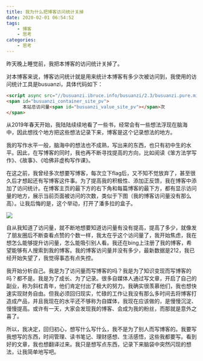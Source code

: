 ```yaml
---
title: 我为什么把博客访问统计关掉
date: 2020-02-01 06:54:52
tags:
    - 博客
    - 思考
categories:
    - 思考
---
```


昨天晚上睡觉前，我把本博客的访问统计关掉了。

对本博客来说，博客访问统计就是用来统计本博客有多少次被访问到，我使用的访问统计工具是busuanzi，具体代码如下：

```html
<script async src="//busuanzi.ibruce.info/busuanzi/2.3/busuanzi.pure.mini.js"></script>
<span id="busuanzi_container_site_pv">
      本站总访问量<span id="busuanzi_value_site_pv"></span>次
</span>
```



从2019年春天开始，我陆陆续续地看了一些书，经常会有一些想法浮现在脑海中，因此想找个地方把这些想法记录下来，博客是这个记录想法的地方。

我的写作水平一般，脑海中的想法也不成熟，写出来的东西，也只有初中生的水平。因此，在写博客的同时，我也再不断寻找提高的方向，比如阅读《笨方法学写作》、《故事》、《哈佛非虚构写作课》。



在这之前，我曾经多次想要写博客，每次立下flag后，又不知不觉放弃了，甚至很久后才想起还有写博客这件事。为了提高我的积极性、添加正反馈，我在博客中添加了访问统计。在博客主页的最下方的右下角和每篇博客的最下方，都有显示访问量的地方，展示当前页面被访问的次数，类似于下图（我的博客访问量没有那么高）。让我后悔的是，这个举动，打开了潘多拉的盒子。

![](../../../../../../images/visit-count.png)



自从我知道了访问量，就不断地想要知道访问量有没有提高，提高了多少，就像发了朋友圈后不断查看点赞的个数一样，我太在乎这个访问量了，我开始焦虑，我在想怎么能够提升访问量，怎么能吸引别人看。我还在bing上注册了我的博客，希望能够有人搜索到我的博客。我的博客访问量并没有多少，最新数据是212，我已经开始失望了，我觉得事态有点失控。

我开始分析自己。我是为了访问量而写博客的吗？我是为了知识变现而写博客的吗？都不是。我是为了成长、为了记录。很多自媒体人通过写文章，开启了自己的副业，称为斜杠青年，他们肯定付出了极大的努力。我确实很羡慕他们，我也想快速实现财务自由。但我必须回归现实，忙碌的工作让我没有那么多时间去将博客打造成产品，并且我现在的水平还不够称为自媒体，我现在应该做的，是慢慢沉淀、慢慢提高。或许有一天，大家会发现我的博客、会成为我的粉丝，而那就是意外之喜了。

所以，我决定，回归初心，想写什么写什么，我不是为了别人而写博客的。我要写我想写的东西，时间管理、读书笔记、理财感想、生活感悟，这些我都要写。看到好的文章，我也想翻译过来。我只是想写点东西，记录下来脑袋中突然闪现的想法，让我简单地写吧。